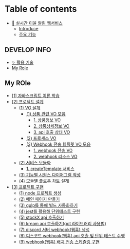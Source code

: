 # Table of contents

* [👟 실시간 이율 알림 웹서비스](README.md)
  * [Introduce](readme/introduce.md)
  * [주요 기능](readme/undefined.md)

## DEVELOP INFO

* [✨ 활용 기술](<develop-info/활용 기술.md>)
* [My Role](develop-info/my-role.md)

## My ROle

* [\[1\] 자바스크립트 이론 학습](<my-role/\[1] 자바스크립트 이론 학습.md>)
* [\[2\] 프로젝트 설계](<my-role/\[2] 프로젝트 설계/README.md>)
  * [(1) VO 설계](<my-role/\[2] 프로젝트 설계/(1) VO 설계 및 설계도 작성/README.md>)
    * [(1) 상품 관련 VO 모음](<my-role/\[2] 프로젝트 설계/(1) VO 설계 및 설계도 작성/1-vo/README.md>)
      * [1. 상품정보 VO](<my-role/\[2] 프로젝트 설계/(1) VO 설계 및 설계도 작성/1-vo/1.-vo.md>)
      * [2. 상품상세정보 VO](<my-role/\[2] 프로젝트 설계/(1) VO 설계 및 설계도 작성/1-vo/2.-vo.md>)
      * [3. api 호출 상태 VO](<my-role/\[2] 프로젝트 설계/(1) VO 설계 및 설계도 작성/1-vo/3.-api-vo.md>)
    * [(2) 프로세스 VO](<my-role/\[2] 프로젝트 설계/(1) VO 설계 및 설계도 작성/2-vo.md>)
    * [(3) Webhook 전송 템플릿 VO 모음](<my-role/\[2] 프로젝트 설계/(1) VO 설계 및 설계도 작성/3-webhook-vo/README.md>)
      * [1.  webhook 전송 VO](<my-role/\[2] 프로젝트 설계/(1) VO 설계 및 설계도 작성/3-webhook-vo/1.-webhook-vo.md>)
      * [2. webhook 리소스 VO](<my-role/\[2] 프로젝트 설계/(1) VO 설계 및 설계도 작성/3-webhook-vo/2.-webhook-vo.md>)
  * [(2) 서비스 모듈화](<my-role/\[2] 프로젝트 설계/(2) 서비스 레이어 모듈화/README.md>)
    * [1. createTemplate 서비스](<my-role/\[2] 프로젝트 설계/(2) 서비스 레이어 모듈화/1.-createtemplate.md>)
  * [(3) 기능별 시퀀스 다이어그램 작성](<my-role/\[2] 프로젝트 설계/(3) 기능별 시퀀스 다이어그램 작성.md>)
  * [(4) 모듈별 플로우 차트 설계](<my-role/\[2] 프로젝트 설계/(4) 모듈별 플로우 차트 설계.md>)
* [\[3\] 프로젝트 구현](<my-role/\[3] 프로젝트 구현/README.md>)
  * [(1) node 프로젝트 생성](<my-role/\[3] 프로젝트 구현/(1) node 프로젝트 생성.md>)
  * [(2) 메인 페이지 만들기](<my-role/\[3] 프로젝트 구현/(2) bootstrap5 활용해 간단한 ejs 화면 구현.md>)
  * [(3) gulp를 통해 빌드 자동화하기](<my-role/\[3] 프로젝트 구현/(3) gulp를 활용해 프로젝트 띄우기.md>)
  * [(4) jest를 활용해 단위테스트 구현](<my-role/\[3] 프로젝트 구현/(4) jest를 활용해 단위테스트 구현.md>)
  * [(5) stockX api 호출하기](<my-role/\[3] 프로젝트 구현/(5) stockX api 호출과 단위 테스트 구현.md>)
  * [(6) kream api 호출하기(got 라이브러리 사용법)](<my-role/\[3] 프로젝트 구현/(6) kream api 통신 단위 테스트 구현(got 라이브러리 사용법).md>)
  * [(7) discord 서버 webhook(웹훅) 생성](<my-role/\[3] 프로젝트 구현/(7) discord 서버 webhook(웹훅) 생성.md>)
  * [(8) 디스코드 webhook(웹훅) api 호출 및 단위 테스트 수행](<my-role/\[3] 프로젝트 구현/(8) 디스코드 webhook(웹훅) api 호출 및 단위 테스트 수행.md>)
  * [(9) webhook(웹훅) 배치 전송 스케쥴링 구현](<my-role/\[3] 프로젝트 구현/(9) webhook(웹훅) 배치 전송 스케쥴링 구현.md>)
